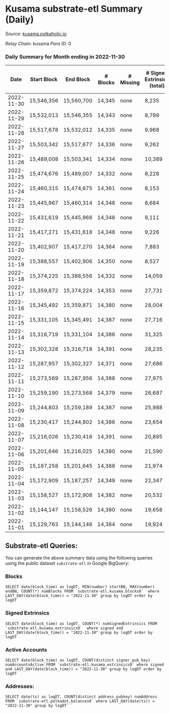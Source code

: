 # Kusama substrate-etl Summary (Daily)

_Source_: [kusama.polkaholic.io](https://kusama.polkaholic.io)

*Relay Chain*: kusama
*Para ID*: 0



### Daily Summary for Month ending in 2022-11-30


| Date | Start Block | End Block | # Blocks | # Missing | # Signed Extrinsics (total) | # Active Accounts | # Addresses with Balances | # Events | # Transfers | # XCM Transfers In | # XCM Transfers Out |
| ---- | ----------- | --------- | -------- | --------- | --------------------------- | ----------------- | ------------------------- | -------- | ----------- | ------------------ | ------------------- |
| 2022-11-30 | 15,546,356 | 15,560,700 | 14,345 | none  | 8,235 | 1,298 | 278,785 | 741,518 | 2,113 ($13,692,212.30) | 149 ($250,555.90) | 91 ($114,337.57) |
| 2022-11-29 | 15,532,013 | 15,546,355 | 14,343 | none  | 8,799 | 1,412 | 278,649 | 737,847 | 1,508 ($1,352,967.56) | 113 ($70,526.10) | 90 ($174,918.64) |
| 2022-11-28 | 15,517,678 | 15,532,012 | 14,335 | none  | 9,968 | 1,799 | 278,491 | 751,384 | 1,699 ($1,243,193.49) | 95 ($62,176.83) | 106 ($114,199.70) |
| 2022-11-27 | 15,503,342 | 15,517,677 | 14,336 | none  | 9,262 | 1,433 | 278,403 | 745,381 | 1,968 ($1,424,672.70) | 92 ($131,848.84) | 155 ($160,530.86) |
| 2022-11-26 | 15,489,008 | 15,503,341 | 14,334 | none  | 10,389 | 1,607 |  | 751,534 | 1,053 ($1,755,485.83) | 78 ($58,358.57) | 111 ($64,799.72) |
| 2022-11-25 | 15,474,676 | 15,489,007 | 14,332 | none  | 8,228 | 1,213 | 278,122 | 745,207 | 1,262 ($1,333,956.17) | 68 ($102,326.03) | 189 ($28,927.61) |
| 2022-11-24 | 15,460,315 | 15,474,675 | 14,361 | none  | 8,153 | 1,454 | 277,950 | 741,106 | 1,423 ($1,582,859.36) | 87 ($248,897.77) | 100 ($57,658.68) |
| 2022-11-23 | 15,445,967 | 15,460,314 | 14,348 | none  | 8,684 | 1,660 | 277,800 | 734,594 | 1,783 ($2,893,204.37) | 94 ($94,500.77) | 65 ($82,418.20) |
| 2022-11-22 | 15,431,619 | 15,445,966 | 14,348 | none  | 9,111 | 1,639 |  | 748,211 | 1,485 ($2,409,164.89) | 124 ($125,950.33) | 106 ($85,548.41) |
| 2022-11-21 | 15,417,271 | 15,431,618 | 14,348 | none  | 9,226 | 1,883 | 277,385 | 741,910 | 1,382 ($5,499,548.17) | 106 ($56,994.94) | 94 ($30,262.63) |
| 2022-11-20 | 15,402,907 | 15,417,270 | 14,364 | none  | 7,883 | 1,565 |  | 723,457 | 1,291 ($1,850,808.68) | 128 ($201,387.27) | 100 ($162,718.51) |
| 2022-11-19 | 15,388,557 | 15,402,906 | 14,350 | none  | 8,527 | 1,794 | 277,069 | 733,159 | 1,429 ($1,142,394.21) | 103 ($146,312.13) | 73 ($129,039.21) |
| 2022-11-18 | 15,374,225 | 15,388,556 | 14,332 | none  | 14,059 | 1,304 |  | 769,044 | 1,628 ($4,137,498.28) | 89 ($75,047.07) | 97 ($76,231.65) |
| 2022-11-17 | 15,359,872 | 15,374,224 | 14,353 | none  | 27,731 | 1,222 |  | 845,878 | 1,250 ($3,320,799.22) | 84 ($336,373.24) | 103 ($109,718.52) |
| 2022-11-16 | 15,345,492 | 15,359,871 | 14,380 | none  | 28,004 | 1,659 |  | 838,408 | 1,346 ($1,805,870.05) | 81 ($49,733.36) | 97 ($65,898.41) |
| 2022-11-15 | 15,331,105 | 15,345,491 | 14,387 | none  | 27,716 | 1,593 | 276,446 | 811,930 | 1,703 ($3,338,374.85) | 111 ($154,526.27) | 107 ($75,241.85) |
| 2022-11-14 | 15,316,719 | 15,331,104 | 14,386 | none  | 31,325 | 3,469 |  | 843,044 | 4,154 ($8,120,723.62) | 150 ($113,508.08) | 182 ($226,952.02) |
| 2022-11-13 | 15,302,328 | 15,316,718 | 14,391 | none  | 28,235 | 1,490 | 275,787 | 789,902 | 2,418 ($2,483,846.94) | 99 ($133,366.35) | 168 ($178,175.63) |
| 2022-11-12 | 15,287,957 | 15,302,327 | 14,371 | none  | 27,686 | 2,050 | 275,249 | 805,316 | 1,890 ($6,157,864.08) | 99 ($129,352.85) | 170 ($131,818.20) |
| 2022-11-11 | 15,273,569 | 15,287,956 | 14,388 | none  | 27,975 | 1,948 |  | 851,486 | 1,880 ($6,718,461.63) | 129 ($171,163.11) | 183 ($509,328.06) |
| 2022-11-10 | 15,259,190 | 15,273,568 | 14,379 | none  | 26,687 | 1,860 |  | 844,552 | 2,971 ($5,866,737.67) | 219 ($354,822.97) | 268 ($402,627.34) |
| 2022-11-09 | 15,244,803 | 15,259,189 | 14,387 | none  | 25,988 | 1,893 |  | 846,831 | 2,507 ($7,078,046.74) | 312 ($622,561.31) | 384 ($414,112.81) |
| 2022-11-08 | 15,230,417 | 15,244,802 | 14,386 | none  | 23,654 | 1,634 |  | 809,816 | 2,149 ($7,329,323.87) | 191 ($378,539.83) | 266 ($547,977.65) |
| 2022-11-07 | 15,216,026 | 15,230,416 | 14,391 | none  | 20,895 | 1,685 |  | 823,389 | 1,531 ($3,123,883.39) | 176 ($172,720.25) | 179 ($159,432.77) |
| 2022-11-06 | 15,201,646 | 15,216,025 | 14,380 | none  | 21,590 | 1,384 |  | 818,488 | 1,345 ($1,729,945.81) | 111 ($114,431.38) | 169 ($98,959.36) |
| 2022-11-05 | 15,187,258 | 15,201,645 | 14,388 | none  | 21,974 | 1,635 |  | 823,773 | 1,647 ($4,268,697.22) | 188 ($423,087.87) | 187 ($446,261.70) |
| 2022-11-04 | 15,172,909 | 15,187,257 | 14,349 | none  | 22,347 | 1,926 | 273,509 | 860,744 | 1,564 ($3,063,980.23) | 176 ($107,466.49) | 216 ($110,276.64) |
| 2022-11-03 | 15,158,527 | 15,172,908 | 14,382 | none  | 20,532 | 1,465 | 273,365 | 824,816 | 1,421 ($4,472,930.83) | 165 ($187,700.08) | 175 ($130,852.76) |
| 2022-11-02 | 15,144,147 | 15,158,526 | 14,380 | none  | 19,658 | 1,855 | 273,228 | 810,221 | 2,013 ($2,586,178.79) | 202 ($180,538.21) | 279 ($213,058.76) |
| 2022-11-01 | 15,129,763 | 15,144,146 | 14,384 | none  | 19,924 | 2,397 | 273,082 | 816,056 | 3,104 ($3,436,381.53) | 145 ($107,814.26) | 215 ($427,303.94) |

## Substrate-etl Queries:
You can generate the above summary data using the following queries using the public dataset `substrate-etl` in Google BigQuery:


### Blocks
```
SELECT date(block_time) as logDT, MIN(number) startBN, MAX(number) endBN, COUNT(*) numBlocks FROM `substrate-etl.kusama.blocks0`  where LAST_DAY(date(block_time)) = "2022-11-30" group by logDT order by logDT
```


### Signed Extrinsics
```
SELECT date(block_time) as logDT, COUNT(*) numSignedExtrinsics FROM `substrate-etl.kusama.extrinsics0`  where signed and LAST_DAY(date(block_time)) = "2022-11-30" group by logDT order by logDT
```


### Active Accounts
```
SELECT date(block_time) as logDT, COUNT(distinct signer_pub_key) numAccountsActive FROM `substrate-etl.kusama.extrinsics0` where signed and LAST_DAY(date(block_time)) = "2022-11-30" group by logDT order by logDT
```


### Addresses:
```
SELECT date(ts) as logDT, COUNT(distinct address_pubkey) numAddress FROM `substrate-etl.polkadot.balances0` where LAST_DAY(date(ts)) = "2022-11-30" group by logDT```

